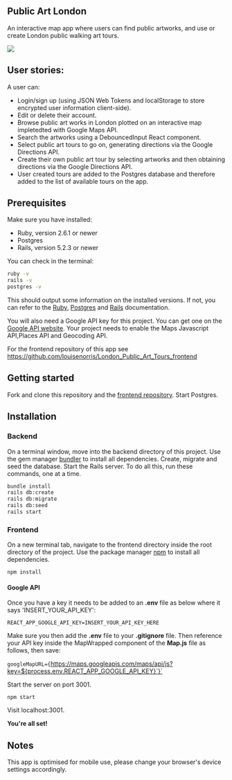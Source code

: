 ## Public Art London

An interactive map app where users can find public artworks, and use or create London public walking art tours.

![](public-art-london-gif.gif)

## User stories: 

A user can:

* Login/sign up (using JSON Web Tokens and localStorage to store encrypted user information client-side).
* Edit or delete their account.
* Browse public art works in London plotted on an interactive map impletedted with Google Maps API.
* Search the artworks using a DebouncedInput React component.
* Select public art tours to go on, generating directions via the Google Directions API.
* Create their own public art tour by selecting artworks and then obtaining directions via the Google Directions API.
* User created tours are added to the Postgres database and therefore added to the list of available tours on the app.

## Prerequisites

Make sure you have installed:

* Ruby, version 2.6.1 or newer
* Postgres
* Rails, version 5.2.3 or newer

You can check in the terminal:

```bash
ruby -v
rails -v
postgres -v
```

This should output some information on the installed versions. If not, you can refer to the [Ruby](https://www.ruby-lang.org/en/documentation/installation/ "Ruby"), [Postgres](https://www.postgresql.org/ "Postgres") and [Rails](https://guides.rubyonrails.org/v5.0/getting_started.html "Rails") documentation.

You will also need a Google API key for this project. You can get one on the [Google API website](https://cloud.google.com/maps-platform/ "Google API website"). Your project needs to enable the Maps Javascript API,Places API and Geocoding API.

For the frontend repository of this app see https://github.com/louisenorris/London_Public_Art_Tours_frontend

## Getting started

Fork and clone this repository and the [frontend repository](https://github.com/louisenorris/London_Public_Art_Tours_frontend "frontend repository"). Start Postgres.

## Installation

### Backend

On a terminal window, move into the backend directory of this project. Use the gem manager [bundler](https://bundler.io/ "bundler") to install all dependencies. Create, migrate and seed the database. Start the Rails server. To do all this, run these commands, one at a time.

```bash
bundle install
rails db:create
rails db:migrate
rails db:seed
rails start
```

### Frontend

On a new terminal tab, navigate to the frontend directory inside the root directory of the project. Use the package manager [npm](https://www.npmjs.com/ "npm") to install all dependencies.

`npm install`

#### Google API

Once you have a key it needs to be added to an **.env** file as below where it says 'INSERT_YOUR_API_KEY':

`REACT_APP_GOOGLE_API_KEY=INSERT_YOUR_API_KEY_HERE`

Make sure you then add the **.env** file to your **.gitignore** file. Then reference your API key inside the MapWrapped component of the **Map.js** file as follows, then save:

`googleMapURL={`https://maps.googleapis.com/maps/api/js?key=${process.env.REACT_APP_GOOGLE_API_KEY}`}`

Start the server on port 3001.

`npm start`

Visit localhost:3001.

**You're all set!**

## Notes

This app is optimised for mobile use, please change your browser's device settings accordingly.